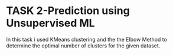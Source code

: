 # TASK 2-Prediction using Unsupervised ML
 In this task i used KMeans clustering and the the Elbow Method to determine the optimal number of clusters for the given dataset.
